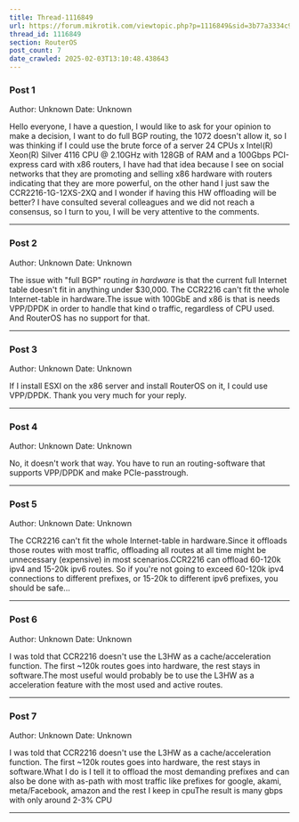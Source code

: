 ```yaml
---
title: Thread-1116849
url: https://forum.mikrotik.com/viewtopic.php?p=1116849&sid=3b77a3334c914448dbbc02bfdff4c3aa#p1116849
thread_id: 1116849
section: RouterOS
post_count: 7
date_crawled: 2025-02-03T13:10:48.438643
---
```


### Post 1
Author: Unknown
Date: Unknown

Hello everyone, I have a question, I would like to ask for your opinion to make a decision, I want to do full BGP routing, the 1072 doesn't allow it, so I was thinking if I could use the brute force of a server 24 CPUs x Intel(R) Xeon(R) Silver 4116 CPU @ 2.10GHz with 128GB of RAM and a 100Gbps PCI-express card with x86 routers, I have had that idea because I see on social networks that they are promoting and selling x86 hardware with routers indicating that they are more powerful, on the other hand I just saw the CCR2216-1G-12XS-2XQ and I wonder if having this HW offloading will be better? I have consulted several colleagues and we did not reach a consensus, so I turn to you, I will be very attentive to the comments.

---
### Post 2
Author: Unknown
Date: Unknown

The issue with "full BGP" routing *in hardware* is that the current full Internet table doesn't fit in anything under $30,000. The CCR2216 can't fit the whole Internet-table in hardware.The issue with 100GbE and x86 is that is needs VPP/DPDK in order to handle that kind o traffic, regardless of CPU used. And RouterOS has no support for that.

---
### Post 3
Author: Unknown
Date: Unknown

If I install ESXI on the x86 server and install RouterOS on it, I could use VPP/DPDK. Thank you very much for your reply.

---
### Post 4
Author: Unknown
Date: Unknown

No, it doesn't work that way. You have to run an routing-software that supports VPP/DPDK and make PCIe-passtrough.

---
### Post 5
Author: Unknown
Date: Unknown

The CCR2216 can't fit the whole Internet-table in hardware.Since it offloads those routes with most traffic, offloading all routes at all time might be unnecessary (expensive) in most scenarios.CCR2216 can offload 60-120k ipv4 and 15-20k ipv6 routes. So if you're not going to exceed 60-120k ipv4 connections to different prefixes, or 15-20k to different ipv6 prefixes, you should be safe...

---
### Post 6
Author: Unknown
Date: Unknown

I was told that CCR2216 doesn't use the L3HW as a cache/acceleration function. The first ~120k routes goes into hardware, the rest stays in software.The most useful would probably be to use the L3HW as a acceleration feature with the most used and active routes.

---
### Post 7
Author: Unknown
Date: Unknown

I was told that CCR2216 doesn't use the L3HW as a cache/acceleration function. The first ~120k routes goes into hardware, the rest stays in software.What I do is I tell it to offload the most demanding prefixes and can also be done with as-path with most traffic like prefixes for google, akami, meta/Facebook, amazon and the rest I keep in cpuThe result is many gbps with only around 2-3% CPU

---
